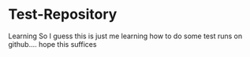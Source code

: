 # Test-Repository
Learning 
So I guess this is just me learning how to do some test runs on github.... hope this suffices 
